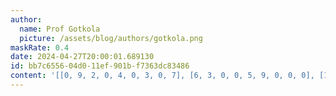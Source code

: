 ```yaml
---
author:
  name: Prof Gotkola
  picture: /assets/blog/authors/gotkola.png
maskRate: 0.4
date: 2024-04-27T20:00:01.689130
id: bb7c6556-04d0-11ef-901b-f7363dc83486
content: '[[0, 9, 2, 0, 4, 0, 3, 0, 7], [6, 3, 0, 0, 5, 9, 0, 0, 0], [1, 5, 0, 0, 3, 7, 0, 9, 8], [0, 7, 8, 1, 6, 5, 0, 0, 0], [3, 6, 0, 7, 0, 8, 5, 1, 4], [0, 0, 1, 3, 9, 4, 7, 0, 0], [7, 8, 0, 0, 1, 0, 9, 4, 2], [2, 4, 5, 9, 0, 0, 1, 7, 3], [0, 1, 0, 0, 7, 2, 0, 6, 0]]'
---
```

